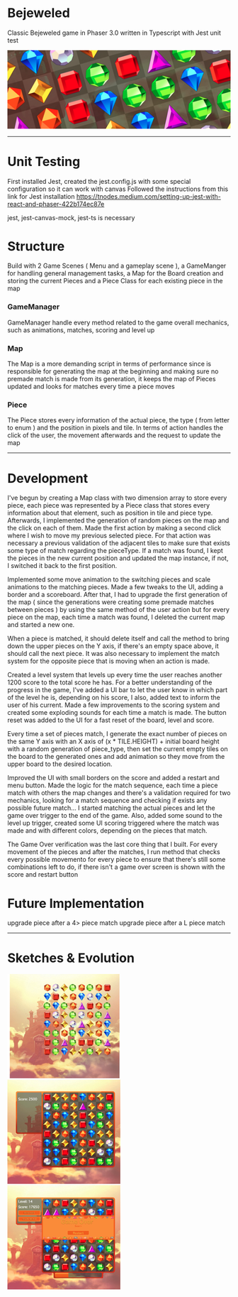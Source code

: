 # Bejeweled
Classic Bejeweled game in Phaser 3.0 written in Typescript with Jest unit test




<p align="center">
  <img src='https://github.com/AfonsoCFonseca/Bejeweled-Game/blob/main/screenshots/ImageBorderGithub.png'>
</p>


---------------------------------------------------------------
# Unit Testing
First installed Jest, created the jest.config.js with some special configuration so it can work with canvas
Followed the instructions from this link for Jest installation
https://tnodes.medium.com/setting-up-jest-with-react-and-phaser-422b174ec87e

jest, jest-canvas-mock, jest-ts is necessary

# Structure
Build with 2 Game Scenes ( Menu and a gameplay scene ), a GameManger for handling general management tasks, a Map for the Board creation and storing the current Pieces and a Piece Class for each existing piece in the map

### GameManager ###
GameManager handle every method related to the game overall mechanics, such as animations, matches, scoring and level up

### Map ###
The Map is a more demanding script in terms of performance since is responsible for generating the map at the beginning and making sure no premade match is made from its generation, it keeps the map of Pieces updated and looks for matches every time a piece moves 

### Piece ###
The Piece stores every information of the actual piece, the type ( from letter to enum ) and the position in pixels and tile. In terms of action handles the click of the user, the movement afterwards and the request to update the map 


---------------------------------------------------------------
# Development
I've begun by creating a Map class with two dimension array to store every piece, each piece was represented by a Piece class that stores every information about that element, such as position in tile and piece type.
Afterwards, I implemented the generation of random pieces on the map and the click on each of them.
Made the first action by making a second click where I wish to move my previous selected piece. For that action was necessary a previous validation of the adjacent tiles to make sure that exists some type of match regarding the pieceType. If a match was found, I kept the pieces in the new current position and updated the map instance, if not, I switched it back to the first position.

Implemented some move animation to the switching pieces and scale animations to the matching pieces. Made a few tweaks to the UI, adding a border and a scoreboard.
After that, I had to upgrade the first generation of the map ( since the generations were creating some premade matches between pieces ) by using the same method of the user action but for every piece on the map, each time a match was found, I deleted the current map and started a new one.

When a piece is matched, it should delete itself and call the method to bring down the upper pieces on the Y axis, if there's an empty space above, it should call the next piece.
It was also necessary to implement the match system for the opposite piece that is moving when an action is made.

Created a level system that levels up every time the user reaches another 1200 score to the total score he has. For a better understanding of the progress in the game, I've added a UI bar to let the user know in which part of the level he is, depending on his score, I also, added text to inform the user of his current. Made a few improvements to the scoring system and created some exploding sounds for each time a match is made. The button reset was added to the UI for a fast reset of the board, level and score.

Every time a set of pieces match, I generate the exact number of pieces on the same Y axis with an X axis of (x * TILE.HEIGHT) + initial board height with a random generation of piece_type, then set the current empty tiles on the board to the generated ones and add animation so they move from the upper board to the desired location.

Improved the UI with small borders on the score and added a restart and menu button. Made the logic for the match sequence, each time a piece match with others the map changes and there's a validation required for two mechanics, looking for a match sequence and checking if exists any possible future match... I started matching the actual pieces and let the game over trigger to the end of the game. Also, added some sound to the level up trigger, created some UI scoring triggered where the match was made and with different colors, depending on the pieces that match.

The Game Over verification was the last core thing that I built. For every movement of the pieces and after the matches, I run method that checks every possible movemento for every piece to ensure that there's still some combinations left to do, if there isn't a game over screen is shown with the score and restart button

# Future Implementation
upgrade piece after a 4> piece match
upgrade piece after a L piece match

---------------------------------------------------------------
# Sketches & Evolution

 <p float="left">
   <img width="255" height="235" src='https://github.com/AfonsoCFonseca/Bejeweled-Game/blob/main/screenshots/24_12.png' >
   <img width="255" height="235" src='https://github.com/AfonsoCFonseca/Bejeweled-Game/blob/main/screenshots/26_12_2.png' >
   <img width="255" height="235" src='https://github.com/AfonsoCFonseca/Bejeweled-Game/blob/main/screenshots/09_01_22.png' >
 </p>
